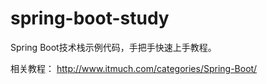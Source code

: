 # spring-boot-study
Spring Boot技术栈示例代码，手把手快速上手教程。

相关教程：
http://www.itmuch.com/categories/Spring-Boot/
